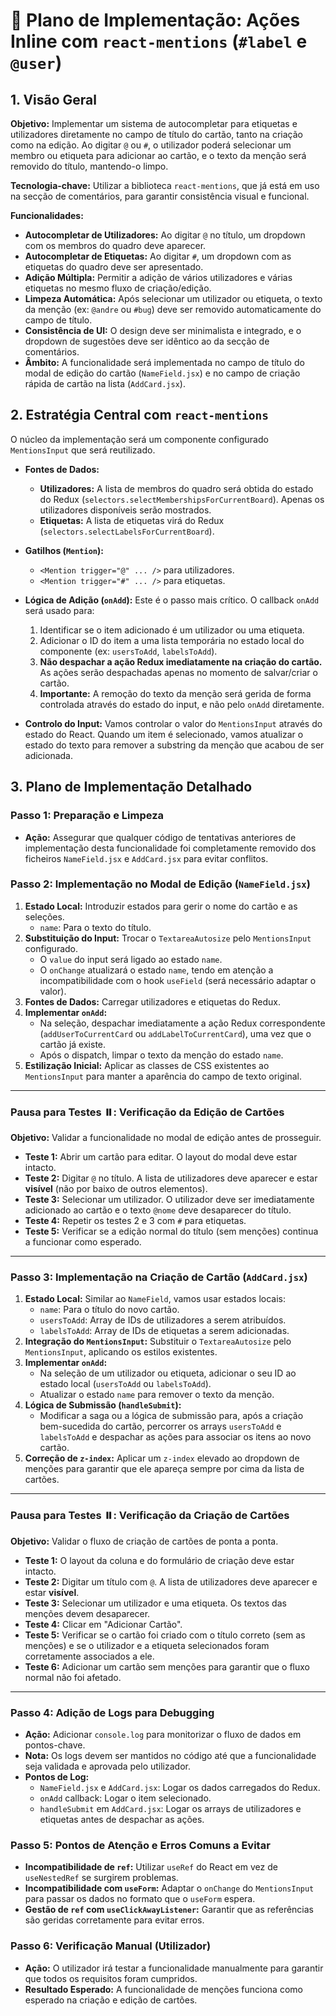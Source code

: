 # 🚀 Plano de Implementação: Ações Inline com `react-mentions` (`#label` e `@user`)

## 1. Visão Geral

**Objetivo:** Implementar um sistema de autocompletar para etiquetas e utilizadores diretamente no campo de título do cartão, tanto na criação como na edição. Ao digitar `@` ou `#`, o utilizador poderá selecionar um membro ou etiqueta para adicionar ao cartão, e o texto da menção será removido do título, mantendo-o limpo.

**Tecnologia-chave:** Utilizar a biblioteca `react-mentions`, que já está em uso na secção de comentários, para garantir consistência visual e funcional.

**Funcionalidades:**
- **Autocompletar de Utilizadores:** Ao digitar `@` no título, um dropdown com os membros do quadro deve aparecer.
- **Autocompletar de Etiquetas:** Ao digitar `#`, um dropdown com as etiquetas do quadro deve ser apresentado.
- **Adição Múltipla:** Permitir a adição de vários utilizadores e várias etiquetas no mesmo fluxo de criação/edição.
- **Limpeza Automática:** Após selecionar um utilizador ou etiqueta, o texto da menção (ex: `@andre` ou `#bug`) deve ser removido automaticamente do campo de título.
- **Consistência de UI:** O design deve ser minimalista e integrado, e o dropdown de sugestões deve ser idêntico ao da secção de comentários.
- **Âmbito:** A funcionalidade será implementada no campo de título do modal de edição do cartão (`NameField.jsx`) e no campo de criação rápida de cartão na lista (`AddCard.jsx`).

## 2. Estratégia Central com `react-mentions`

O núcleo da implementação será um componente configurado `MentionsInput` que será reutilizado.

- **Fontes de Dados:**
  - **Utilizadores:** A lista de membros do quadro será obtida do estado do Redux (`selectors.selectMembershipsForCurrentBoard`). Apenas os utilizadores disponíveis serão mostrados.
  - **Etiquetas:** A lista de etiquetas virá do Redux (`selectors.selectLabelsForCurrentBoard`).

- **Gatilhos (`Mention`):**
  - `<Mention trigger="@" ... />` para utilizadores.
  - `<Mention trigger="#" ... />` para etiquetas.

- **Lógica de Adição (`onAdd`):** Este é o passo mais crítico. O callback `onAdd` será usado para:
  1. Identificar se o item adicionado é um utilizador ou uma etiqueta.
  2. Adicionar o ID do item a uma lista temporária no estado local do componente (ex: `usersToAdd`, `labelsToAdd`).
  3. **Não despachar a ação Redux imediatamente na criação do cartão.** As ações serão despachadas apenas no momento de salvar/criar o cartão.
  4. **Importante:** A remoção do texto da menção será gerida de forma controlada através do estado do input, e não pelo `onAdd` diretamente.

- **Controlo do Input:** Vamos controlar o valor do `MentionsInput` através do estado do React. Quando um item é selecionado, vamos atualizar o estado do texto para remover a substring da menção que acabou de ser adicionada.

## 3. Plano de Implementação Detalhado

### Passo 1: Preparação e Limpeza
- **Ação:** Assegurar que qualquer código de tentativas anteriores de implementação desta funcionalidade foi completamente removido dos ficheiros `NameField.jsx` e `AddCard.jsx` para evitar conflitos.

### Passo 2: Implementação no Modal de Edição (`NameField.jsx`)

1.  **Estado Local:** Introduzir estados para gerir o nome do cartão e as seleções.
    - `name`: Para o texto do título.
2.  **Substituição do Input:** Trocar o `TextareaAutosize` pelo `MentionsInput` configurado.
    - O `value` do input será ligado ao estado `name`.
    - O `onChange` atualizará o estado `name`, tendo em atenção a incompatibilidade com o hook `useField` (será necessário adaptar o valor).
3.  **Fontes de Dados:** Carregar utilizadores e etiquetas do Redux.
4.  **Implementar `onAdd`:**
    - Na seleção, despachar imediatamente a ação Redux correspondente (`addUserToCurrentCard` ou `addLabelToCurrentCard`), uma vez que o cartão já existe.
    - Após o dispatch, limpar o texto da menção do estado `name`.
5.  **Estilização Inicial:** Aplicar as classes de CSS existentes ao `MentionsInput` para manter a aparência do campo de texto original.

---
### **Pausa para Testes ⏸️: Verificação da Edição de Cartões**
**Objetivo:** Validar a funcionalidade no modal de edição antes de prosseguir.
- **Teste 1:** Abrir um cartão para editar. O layout do modal deve estar intacto.
- **Teste 2:** Digitar `@` no título. A lista de utilizadores deve aparecer e estar **visível** (não por baixo de outros elementos).
- **Teste 3:** Selecionar um utilizador. O utilizador deve ser imediatamente adicionado ao cartão e o texto `@nome` deve desaparecer do título.
- **Teste 4:** Repetir os testes 2 e 3 com `#` para etiquetas.
- **Teste 5:** Verificar se a edição normal do título (sem menções) continua a funcionar como esperado.
---

### Passo 3: Implementação na Criação de Cartão (`AddCard.jsx`)

1.  **Estado Local:** Similar ao `NameField`, vamos usar estados locais:
    - `name`: Para o título do novo cartão.
    - `usersToAdd`: Array de IDs de utilizadores a serem atribuídos.
    - `labelsToAdd`: Array de IDs de etiquetas a serem adicionadas.
2.  **Integração do `MentionsInput`:** Substituir o `TextareaAutosize` pelo `MentionsInput`, aplicando os estilos existentes.
3.  **Implementar `onAdd`:**
    - Na seleção de um utilizador ou etiqueta, adicionar o seu ID ao estado local (`usersToAdd` ou `labelsToAdd`).
    - Atualizar o estado `name` para remover o texto da menção.
4.  **Lógica de Submissão (`handleSubmit`):**
    - Modificar a saga ou a lógica de submissão para, após a criação bem-sucedida do cartão, percorrer os arrays `usersToAdd` e `labelsToAdd` e despachar as ações para associar os itens ao novo cartão.
5.  **Correção de `z-index`:** Aplicar um `z-index` elevado ao dropdown de menções para garantir que ele apareça sempre por cima da lista de cartões.

---
### **Pausa para Testes ⏸️: Verificação da Criação de Cartões**
**Objetivo:** Validar o fluxo de criação de cartões de ponta a ponta.
- **Teste 1:** O layout da coluna e do formulário de criação deve estar intacto.
- **Teste 2:** Digitar um título com `@`. A lista de utilizadores deve aparecer e estar **visível**.
- **Teste 3:** Selecionar um utilizador e uma etiqueta. Os textos das menções devem desaparecer.
- **Teste 4:** Clicar em "Adicionar Cartão".
- **Teste 5:** Verificar se o cartão foi criado com o título correto (sem as menções) e se o utilizador e a etiqueta selecionados foram corretamente associados a ele.
- **Teste 6:** Adicionar um cartão sem menções para garantir que o fluxo normal não foi afetado.
---

### Passo 4: Adição de Logs para Debugging

- **Ação:** Adicionar `console.log` para monitorizar o fluxo de dados em pontos-chave.
- **Nota:** Os logs devem ser mantidos no código até que a funcionalidade seja validada e aprovada pelo utilizador.
- **Pontos de Log:**
  - `NameField.jsx` e `AddCard.jsx`: Logar os dados carregados do Redux.
  - `onAdd` callback: Logar o item selecionado.
  - `handleSubmit` em `AddCard.jsx`: Logar os arrays de utilizadores e etiquetas antes de despachar as ações.

### Passo 5: Pontos de Atenção e Erros Comuns a Evitar

- **Incompatibilidade de `ref`:** Utilizar `useRef` do React em vez de `useNestedRef` se surgirem problemas.
- **Incompatibilidade com `useForm`:** Adaptar o `onChange` do `MentionsInput` para passar os dados no formato que o `useForm` espera.
- **Gestão de `ref` com `useClickAwayListener`:** Garantir que as referências são geridas corretamente para evitar erros.

### Passo 6: Verificação Manual (Utilizador)
- **Ação:** O utilizador irá testar a funcionalidade manualmente para garantir que todos os requisitos foram cumpridos.
- **Resultado Esperado:** A funcionalidade de menções funciona como esperado na criação e edição de cartões.
